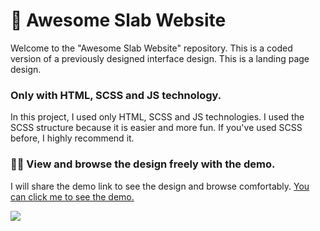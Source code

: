 <h1 >🧠 Awesome Slab Website</h1>

<p>Welcome to the "Awesome Slab Website" repository. This is a coded version of a previously designed interface design. This is a landing page design.</p>
<h3>Only with HTML, SCSS and JS technology.</h3>
<p>In this project, I used only HTML, SCSS and JS technologies. I used the SCSS structure because it is easier and more fun. If you've used SCSS before, I highly recommend it. </p>

<h3>🏃‍♂️ View and browse the design freely with the demo.</h3>
<p>I will share the demo link to see the design and browse comfortably. <a href="https://slab.karrc.com" target="_blank">You can click me to see the demo.</a></p>

<img src="https://i.hizliresim.com/9fp1o8v.png" style="">
